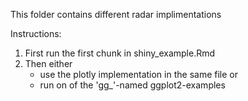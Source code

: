 This folder contains different radar implimentations

Instructions: 
  1.  First run the first chunk in shiny_example.Rmd
  2.  Then either 
         -  use the plotly implementation in the same file or 
         -  run on of the 'gg_'-named ggplot2-examples
